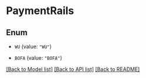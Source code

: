 # PaymentRails

## Enum


* `WU` (value: `"WU"`)

* `BOFA` (value: `"BOFA"`)


[[Back to Model list]](../README.md#documentation-for-models) [[Back to API list]](../README.md#documentation-for-api-endpoints) [[Back to README]](../README.md)



